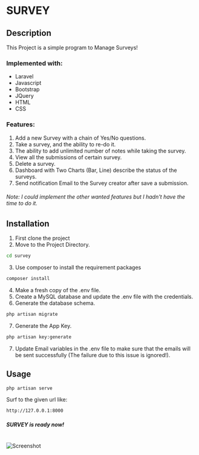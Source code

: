 # SURVEY


## Description

This Project is a simple program to Manage Surveys!

### Implemented with:

* Laravel
* Javascript
* Bootstrap
* JQuery
* HTML
* CSS


### Features:

1. Add a new Survey with a chain of Yes/No questions.
2. Take a survey, and the ability to re-do it.
3. The ability to add unlimited number of notes while taking the survey.
4. View all the submissions of certain survey.
5. Delete a survey.
6. Dashboard with Two Charts (Bar, Line) describe the status of the surveys.
7. Send notification Email to the Survey creator after save a submission.

###### Note: I could implement the other wanted features but I hadn't have the time to do it.



## Installation

1. First clone the project
2. Move to the Project Directory.
```bash
cd survey
```
3. Use composer to install the requirement packages
```bash
composer install
```
4. Make a fresh copy of the .env file.
5. Create a MySQL database and update the .env file with the credentials.
6. Generate the database schema.
```bash
php artisan migrate
```
7. Generate the App Key.
```bash
php artisan key:generate
```
7. Update Email variables in the .env file to make sure that the emails will be sent successfully (The failure due to this issue is ignored!).

## Usage

```bash
php artisan serve
```
Surf to the given url like:
```bash
http://127.0.0.1:8000
```
##### SURVEY is ready now!

#

![Screenshot](https://i.ibb.co/nP0jG0g/survey-screenshot.jpg)